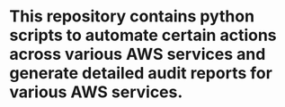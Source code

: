 # This repository contains python scripts to automate certain actions across various AWS services and generate detailed audit reports for various AWS services.
